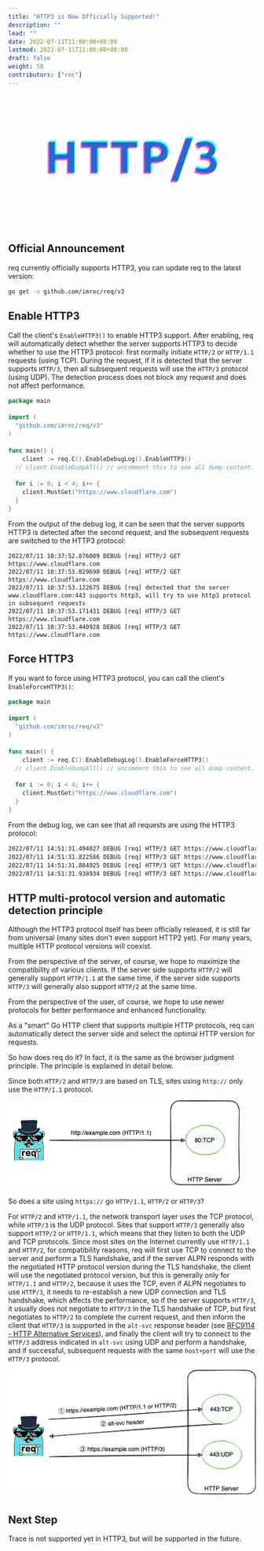 ```yaml
---
title: "HTTP3 is Now Officially Supported!"
description: ""
lead: ""
date: 2022-07-11T11:00:00+08:00
lastmod: 2022-07-11T11:00:00+08:00
draft: false
weight: 50
contributors: ["roc"]
---
```


![](http3.gif)

## Official Announcement

req currently officially supports HTTP3, you can update req to the latest version:

```bash
go get -u github.com/imroc/req/v3
```

## Enable HTTP3

Call the client's `EnableHTTP3()` to enable HTTP3 support. After enabling, req will automatically detect whether the server supports HTTP3 to decide whether to use the HTTP3 protocol: first normally initiate `HTTP/2` or `HTTP/1.1` requests (using TCP). During the request, if it is detected that the server supports `HTTP/3`, then all subsequent requests will use the `HTTP/3` protocol (using UDP). The detection process does not block any request and does not affect performance.

```go
package main

import (
  "github.com/imroc/req/v3"
)

func main() {
	client := req.C().EnableDebugLog().EnableHTTP3()
  // client.EnableDumpAll() // uncomment this to see all dump content.

  for i := 0; i < 4; i++ {
    client.MustGet("https://www.cloudflare.com")
  }
}
```

From the output of the debug log, it can be seen that the server supports HTTP3 is detected after the second request, and the subsequent requests are switched to the HTTP3 protocol:

```
2022/07/11 10:37:52.876009 DEBUG [req] HTTP/2 GET https://www.cloudflare.com
2022/07/11 10:37:53.029690 DEBUG [req] HTTP/2 GET https://www.cloudflare.com
2022/07/11 10:37:53.122675 DEBUG [req] detected that the server www.cloudflare.com:443 supports http3, will try to use http3 protocol in subsequent requests
2022/07/11 10:37:53.171431 DEBUG [req] HTTP/3 GET https://www.cloudflare.com
2022/07/11 10:37:53.440928 DEBUG [req] HTTP/3 GET https://www.cloudflare.com
```

## Force HTTP3

If you want to force using HTTP3 protocol, you can call the client's `EnableForceHTTP3()`:

```go
package main

import (
  "github.com/imroc/req/v3"
)

func main() {
	client := req.C().EnableDebugLog().EnableForceHTTP3()
  // client.EnableDumpAll() // uncomment this to see all dump content.

  for i := 0; i < 4; i++ {
    client.MustGet("https://www.cloudflare.com")
  }
}
```

From the debug log, we can see that all requests are using the HTTP3 protocol:

```txt
2022/07/11 14:51:31.494027 DEBUG [req] HTTP/3 GET https://www.cloudflare.com
2022/07/11 14:51:31.822586 DEBUG [req] HTTP/3 GET https://www.cloudflare.com
2022/07/11 14:51:31.884925 DEBUG [req] HTTP/3 GET https://www.cloudflare.com
2022/07/11 14:51:31.938934 DEBUG [req] HTTP/3 GET https://www.cloudflare.com
```

## HTTP multi-protocol version and automatic detection principle

Although the HTTP3 protocol itself has been officially released, it is still far from universal (many sites don't even support HTTP2 yet). For many years, multiple HTTP protocol versions will coexist.

From the perspective of the server, of course, we hope to maximize the compatibility of various clients. If the server side supports `HTTP/2` will generally support `HTTP/1.1` at the same time, if the server side supports `HTTP/3` will generally also support `HTTP/2` at the same time.

From the perspective of the user, of course, we hope to use newer protocols for better performance and enhanced functionality.

As a "smart" Go HTTP client that supports multiple HTTP protocols, req can automatically detect the server side and select the optimal HTTP version for requests.

So how does req do it? In fact, it is the same as the browser judgment principle. The principle is explained in detail below.

Since both `HTTP/2` and `HTTP/3` are based on TLS, sites using `http://` only use the `HTTP/1.1` protocol.

![](protocol-selection-http.png)

So does a site using `https://` go `HTTP/1.1`, `HTTP/2` or `HTTP/3`?

For `HTTP/2` and `HTTP/1.1`, the network transport layer uses the TCP protocol, while `HTTP/3` is the UDP protocol. Sites that support `HTTP/3` generally also support `HTTP/2` or `HTTP/1.1`, which means that they listen to both the UDP and TCP protocols. Since most sites on the Internet currently use `HTTP/1.1` and `HTTP/2`, for compatibility reasons, req will first use TCP to connect to the server and perform a TLS handshake, and if the server ALPN responds with the negotiated HTTP protocol version during the TLS handshake, the client will use the negotiated protocol version, but this is generally only for `HTTP/1.1` and `HTTP/2`, because it uses the TCP, even if ALPN negotiates to use `HTTP/3`, it needs to re-establish a new UDP connection and TLS handshake, which affects the performance, so if the server supports `HTTP/3`, it usually does not negotiate to `HTTP/3` in the TLS handshake of TCP, but first negotiates to `HTTP/2` to complete the current request, and then inform the client that `HTTP/3` is supported in the `alt-svc` response header (see [RFC9114 - HTTP Alternative Services](https://www.rfc-editor.org/rfc/rfc9114.html#name-http-alternative-services)), and finally the client will try to connect to the `HTTP/3` address indicated in `alt-svc` using UDP and perform a handshake, and if successful, subsequent requests with the same `host+port` will use the `HTTP/3` protocol.

![](protocol-selection-https.png)

## Next Step

Trace is not supported yet in HTTP3, but will be supported in the future.
